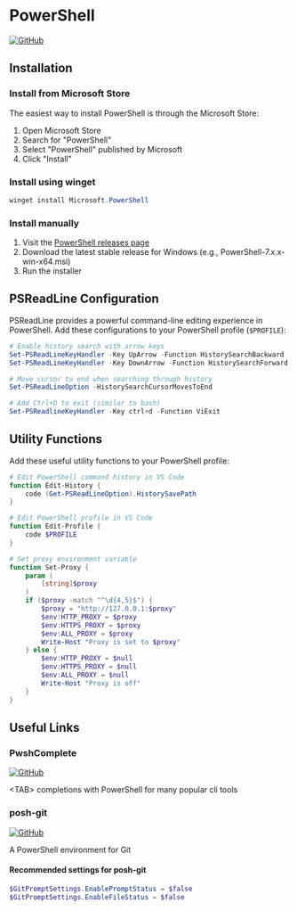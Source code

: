 # PowerShell

[![GitHub](https://img.shields.io/badge/GitHub-PowerShell%2FPowerShell-000000?style=flat&logo=github)](https://github.com/PowerShell/PowerShell)

## Installation

### Install from Microsoft Store

The easiest way to install PowerShell is through the Microsoft Store:

1. Open Microsoft Store
2. Search for "PowerShell"
3. Select "PowerShell" published by Microsoft
4. Click "Install"

### Install using winget

```powershell
winget install Microsoft.PowerShell
```

### Install manually

1. Visit the [PowerShell releases page](https://github.com/PowerShell/PowerShell/releases)
2. Download the latest stable release for Windows (e.g., PowerShell-7.x.x-win-x64.msi)
3. Run the installer

## PSReadLine Configuration

PSReadLine provides a powerful command-line editing experience in PowerShell. Add these configurations to your PowerShell profile (`$PROFILE`):

```powershell
# Enable history search with arrow keys
Set-PSReadLineKeyHandler -Key UpArrow -Function HistorySearchBackward
Set-PSReadLineKeyHandler -Key DownArrow -Function HistorySearchForward

# Move cursor to end when searching through history
Set-PSReadLineOption -HistorySearchCursorMovesToEnd

# Add Ctrl+D to exit (similar to bash)
Set-PSReadlineKeyHandler -Key ctrl+d -Function ViExit
```

## Utility Functions

Add these useful utility functions to your PowerShell profile:

```powershell
# Edit PowerShell command history in VS Code
function Edit-History { 
    code (Get-PSReadLineOption).HistorySavePath 
}

# Edit PowerShell profile in VS Code
function Edit-Profile { 
    code $PROFILE 
}

# Set proxy environment variable
function Set-Proxy {
    param (
        [string]$proxy
    )
    if ($proxy -match "^\d{4,5}$") {
        $proxy = "http://127.0.0.1:$proxy"
        $env:HTTP_PROXY = $proxy
        $env:HTTPS_PROXY = $proxy
        $env:ALL_PROXY = $proxy
        Write-Host "Proxy is set to $proxy"
    } else {
        $env:HTTP_PROXY = $null
        $env:HTTPS_PROXY = $null
        $env:ALL_PROXY = $null
        Write-Host "Proxy is off"
    }
}
```

## Useful Links

### PwshComplete

[![GitHub](https://img.shields.io/badge/GitHub-artiga033%2FPwshComplete-000000?style=flat&logo=github)](https://github.com/artiga033/PwshComplete)

\<TAB\> completions with PowerShell for many popular cli tools

### posh-git

[![GitHub](https://img.shields.io/badge/GitHub-dahlbyk%2Fposh--git-000000?style=flat&logo=github)](https://github.com/dahlbyk/posh-git)

A PowerShell environment for Git

#### Recommended settings for posh-git
```powershell
$GitPromptSettings.EnablePromptStatus = $false
$GitPromptSettings.EnableFileStatus = $false
```

